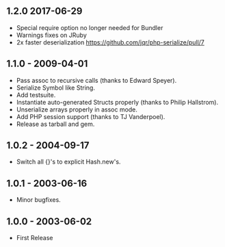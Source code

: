 ## 1.2.0 2017-06-29
- Special require option no longer needed for Bundler
- Warnings fixes on JRuby
- 2x faster deserialization https://github.com/jqr/php-serialize/pull/7

## 1.1.0 - 2009-04-01
- Pass assoc to recursive calls (thanks to Edward Speyer).
- Serialize Symbol like String.
- Add testsuite.
- Instantiate auto-generated Structs properly (thanks to Philip Hallstrom).
- Unserialize arrays properly in assoc mode.
- Add PHP session support (thanks to TJ Vanderpoel).
- Release as tarball and gem.

## 1.0.2 - 2004-09-17
- Switch all {}'s to explicit Hash.new's.

## 1.0.1 - 2003-06-16
- Minor bugfixes.

## 1.0.0 - 2003-06-02
- First Release
